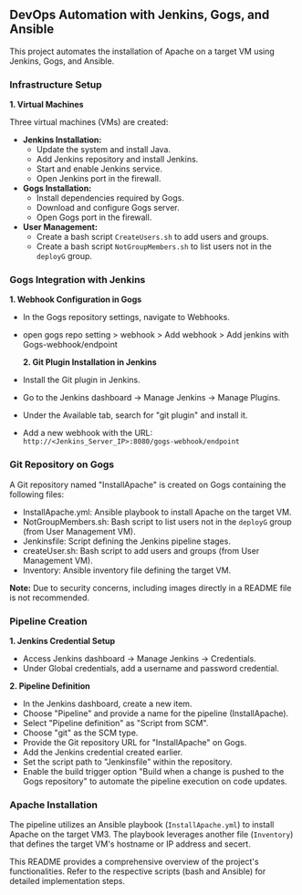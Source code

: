 ## DevOps Automation with Jenkins, Gogs, and Ansible

This project automates the installation of Apache on a target VM using Jenkins, Gogs, and Ansible.

### Infrastructure Setup

**1. Virtual Machines**

Three virtual machines (VMs) are created:

* **Jenkins Installation:**
    * Update the system and install Java.
    * Add Jenkins repository and install Jenkins.
    * Start and enable Jenkins service.
    * Open Jenkins port in the firewall.
* **Gogs Installation:**
    * Install dependencies required by Gogs.
    * Download and configure Gogs server.
    * Open Gogs port in the firewall.
* **User Management:**
    * Create a bash script `CreateUsers.sh` to add users and groups.
    * Create a bash script `NotGroupMembers.sh` to list users not in the `deployG` group.

### Gogs Integration with Jenkins

**1. Webhook Configuration in Gogs**

* In the Gogs repository settings, navigate to Webhooks.
* open gogs repo setting > webhook > Add webhook > Add jenkins with Gogs-webhook/endpoint

    **2. Git Plugin Installation in Jenkins**

* Install the Git plugin in Jenkins.
* Go to the Jenkins dashboard -> Manage Jenkins -> Manage Plugins.
* Under the Available tab, search for "git plugin" and install it.
* Add a new webhook with the URL: `http://<Jenkins_Server_IP>:8080/gogs-webhook/endpoint`



### Git Repository on Gogs

A Git repository named "InstallApache" is created on Gogs containing the following files:

* InstallApache.yml: Ansible playbook to install Apache on the target VM.
* NotGroupMembers.sh: Bash script to list users not in the `deployG` group (from User Management VM).
* Jenkinsfile: Script defining the Jenkins pipeline stages.
* createUser.sh: Bash script to add users and groups (from User Management VM).
* Inventory: Ansible inventory file defining the target VM.

**Note:** Due to security concerns, including images directly in a README file is not recommended. 

### Pipeline Creation

**1. Jenkins Credential Setup**

* Access Jenkins dashboard -> Manage Jenkins -> Credentials.
* Under Global credentials, add a username and password credential.

**2. Pipeline Definition**

* In the Jenkins dashboard, create a new item.
* Choose "Pipeline" and provide a name for the pipeline (InstallApache).
* Select "Pipeline definition" as "Script from SCM".
* Choose "git" as the SCM type.
* Provide the Git repository URL for "InstallApache" on Gogs.
* Add the Jenkins credential created earlier.
* Set the script path to "Jenkinsfile" within the repository.
* Enable the build trigger option "Build when a change is pushed to the Gogs repository" to automate the pipeline execution on code updates.

### Apache Installation

The pipeline utilizes an Ansible playbook (`InstallApache.yml`) to install Apache on the target VM3. The playbook leverages another file (`Inventory`) that defines the target VM's hostname or IP address and secert.

This README provides a comprehensive overview of the project's functionalities. Refer to the respective scripts (bash and Ansible) for detailed implementation steps.
